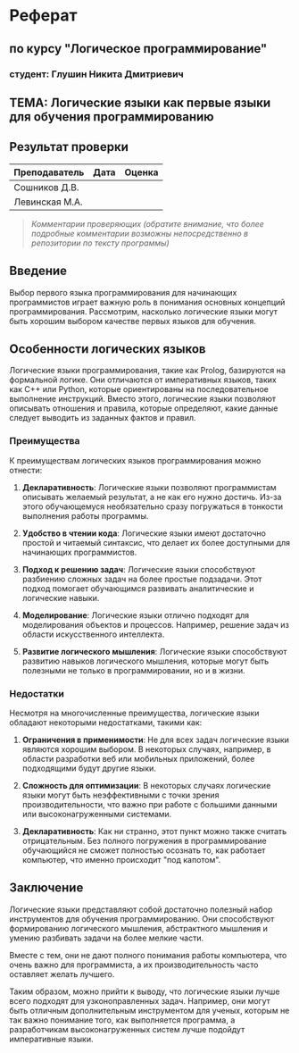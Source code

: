 # Реферат
## по курсу "Логическое программирование"

### студент: Глушин Никита Дмитриевич 

## ТЕМА: Логические языки как первые языки для обучения программированию

## Результат проверки

| Преподаватель     | Дата         |  Оценка       |
|-------------------|--------------|---------------|
| Сошников Д.В. |              |               |
| Левинская М.А.|              |               |

> *Комментарии проверяющих (обратите внимание, что более подробные комментарии возможны непосредственно в репозитории по тексту программы)*

## Введение

Выбор первого языка программирования для начинающих программистов играет важную роль в понимания основных концепций программирования. Рассмотрим, насколько логические языки могут быть хорошим выбором качестве первых языков для обучения.

## Особенности логических языков

Логические языки программирования, такие как Prolog, базируются на формальной логике. Они отличаются от императивных языков, таких как C++ или Python, которые ориентированы на последовательное выполнение инструкций. Вместо этого, логические языки позволяют описывать отношения и правила, которые определяют, какие данные следует выводить из заданных фактов и правил.

### Преимущества
К преимуществам логических языков программирования можно отнести:

1. **Декларативность**: Логические языки позволяют программистам описывать желаемый результат, а не как его нужно достичь. Из-за этого обучающемуся необязательно сразу погружаться в тонкости выполнения работы программы.

2. **Удобство в чтении кода**: Логические языки имеют достаточно простой и читаемый синтаксис, что делает их более доступными для начинающих программистов.

3. **Подход к решению задач**: Логические языки способствуют разбиению сложных задач на более простые подзадачи. Этот подход помогает обучающимся развивать аналитические и логические навыки.

4. **Моделирование**: Логические языки отлично подходят для моделирования объектов и процессов. Например, решение задач из области искусственного интеллекта. 

5. **Развитие логического мышления**: Логические языки способствуют развитию навыков логического мышления, которые могут быть полезными не только в программировании, но и в жизни.

### Недостатки 

Несмотря на многочисленные преимущества, логические языки обладают некоторыми недостатками, такими как:

1. **Ограничения в применимости**: Не для всех задач логические языки являются хорошим выбором. В некоторых случаях, например, в области разработки веб или мобильных приложений, более подходящими будут другие языки.

2. **Сложность для оптимизации**: В некоторых случаях логические языки могут быть неэффективными с точки зрения производительности, что важно при работе с большими данными или высоконагруженными системами.

3. **Декларативность**: Как ни странно, этот пункт можно также считать отрицательным. Без полного погружения в программирование обучающийся не сможет полностью осознать то, как работает компьютер, что именно происходит "под капотом".

## Заключение

Логические языки представляют собой достаточно полезный набор инструментов для обучения программированию. Они способствуют формированию логического мышления, абстрактного мышления и умению разбивать задачи на более мелкие части.

Вместе с тем, они не дают полного понимания работы компьютера, что очень важно для программиста, а их производительность часто оставляет желать лучшего.

Таким образом, можно прийти к выводу, что логические языки лучше всего подходят для узконоправленных задач. Например, они могут быть отличным дополнительным инструментом для ученых, которым не так важно понимание того, как выполняется программа, а разработчикам высоконагруженных систем лучше подойдут императивные языки.